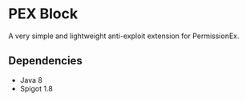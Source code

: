 # PEX Block
A very simple and lightweight anti-exploit extension for PermissionEx. <br>

## Dependencies
- Java 8
- Spigot 1.8
